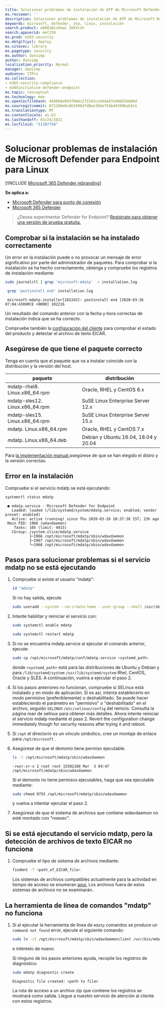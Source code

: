 ```yaml
---
title: Solucionar problemas de instalación de ATP de Microsoft Defender para Linux
ms.reviewer: ''
description: Solucionar problemas de instalación de ATP de Microsoft Defender para Linux
keywords: microsoft, defender, atp, linux, instalación
search.product: eADQiWindows 10XVcnh
search.appverid: met150
ms.prod: m365-security
ms.mktglfcycl: deploy
ms.sitesec: library
ms.pagetype: security
ms.author: dansimp
author: dansimp
localization_priority: Normal
manager: dansimp
audience: ITPro
ms.collection:
- m365-security-compliance
- m365initiative-defender-endpoint
ms.topic: conceptual
ms.technology: mde
ms.openlocfilehash: 4486b8e9d3fb84c272343ca344a47e49663bb80d
ms.sourcegitcommit: 6f2288e0c863496dfd0ee38de754bd43096ab3e1
ms.translationtype: MT
ms.contentlocale: es-ES
ms.lasthandoff: 03/24/2021
ms.locfileid: "51187750"
---
```

# <a name="troubleshoot-installation-issues-for-microsoft-defender-for-endpoint-for-linux"></a>Solucionar problemas de instalación de Microsoft Defender para Endpoint para Linux

[!INCLUDE [Microsoft 365 Defender rebranding](../../includes/microsoft-defender.md)]

**Se aplica a:**
- [Microsoft Defender para punto de conexión](https://go.microsoft.com/fwlink/p/?linkid=2154037)
- [Microsoft 365 Defender](https://go.microsoft.com/fwlink/?linkid=2118804)

> ¿Desea experimentar Defender for Endpoint? [Regístrate para obtener una versión de prueba gratuita.](https://www.microsoft.com/microsoft-365/windows/microsoft-defender-atp?ocid=docs-wdatp-investigateip-abovefoldlink)

## <a name="verify-if-installation-succeeded"></a>Comprobar si la instalación se ha instalado correctamente

Un error en la instalación puede o no provocar un mensaje de error significativo por parte del administrador de paquetes. Para comprobar si la instalación se ha hecho correctamente, obtenga y compruebe los registros de instalación mediante:

 ```bash
 sudo journalctl | grep 'microsoft-mdatp'  > installation.log
```

```bash
 grep 'postinstall end' installation.log
```

```Output
 microsoft-mdatp-installer[102243]: postinstall end [2020-03-26 07:04:43OURCE +0000] 102216
 ```

Un resultado del comando anterior con la fecha y hora correctas de instalación indica que se ha correcto.

Compruebe también la [configuración del cliente](linux-install-manually.md#client-configuration) para comprobar el estado del producto y detectar el archivo de texto EICAR.

## <a name="make-sure-you-have-the-correct-package"></a>Asegúrese de que tiene el paquete correcto

Tenga en cuenta que el paquete que va a instalar coincide con la distribución y la versión del host.

| paquete                       | distribución                             |
|-------------------------------|------------------------------------------|
| mdatp-rhel8. Linux.x86_64.rpm  | Oracle, RHEL y CentOS 8.x              |
| mdatp-sles12. Linux.x86_64.rpm | SuSE Linux Enterprise Server 12.x        |
| mdatp-sles15. Linux.x86_64.rpm | SuSE Linux Enterprise Server 15.x        |
| mdatp. Linux.x86_64.rpm        | Oracle, RHEL y CentOS 7.x              |
| mdatp. Linux.x86_64.deb        | Debian y Ubuntu 16.04, 18.04 y 20.04 |

Para [la implementación manual,](linux-install-manually.md)asegúrese de que se han elegido el distro y la versión correctas.

## <a name="installation-failed"></a>Error en la instalación

Compruebe si el servicio mdatp se está ejecutando:

```bash
systemctl status mdatp
```
```Output
 ● mdatp.service - Microsoft Defender for Endpoint
   Loaded: loaded (/lib/systemd/system/mdatp.service; enabled; vendor preset: enabled)
   Active: active (running) since Thu 2020-03-26 10:37:30 IST; 23h ago
 Main PID: 1966 (wdavdaemon)
    Tasks: 105 (limit: 4915)
   CGroup: /system.slice/mdatp.service
           ├─1966 /opt/microsoft/mdatp/sbin/wdavdaemon
           ├─1967 /opt/microsoft/mdatp/sbin/wdavdaemon
           └─1968 /opt/microsoft/mdatp/sbin/wdavdaemon
 ```

## <a name="steps-to-troubleshoot-if-mdatp-service-isnt-running"></a>Pasos para solucionar problemas si el servicio mdatp no se está ejecutando

1. Compruebe si existe el usuario "mdatp":

    ```bash
    id "mdatp"
    ```

    Si no hay salida, ejecute

    ```bash
    sudo useradd --system --no-create-home --user-group --shell /usr/sbin/nologin mdatp
    ```

2. Intente habilitar y reiniciar el servicio con:

    ```bash
    sudo systemctl enable mdatp
    ```

    ```bash
    sudo systemctl restart mdatp
    ```

3. Si no se encuentra mdatp.service al ejecutar el comando anterior, ejecute:

    ```bash
    sudo cp /opt/microsoft/mdatp/conf/mdatp.service <systemd_path>
    ```

    donde ```<systemd_path>``` está para las distribuciones de Ubuntu y Debian y para ```/lib/systemd/system``` ```/usr/lib/systemd/system``` Rhel, CentOS, Oracle y SLES.
   A continuación, vuelva a ejecutar el paso 2.

4. Si los pasos anteriores no funcionan, compruebe si SELinux está instalado y en modo de aplicación. Si es así, intenta establecerlo en modo permisivo (preferiblemente) o deshabilitado. Se puede hacer estableciendo el parámetro en "permisivo" o "deshabilitado" en el archivo, seguido `SELINUX` `/etc/selinux/config` del reinicio. Consulta la página man de selinux para obtener más detalles.
Ahora intente reiniciar el servicio mdatp mediante el paso 2. Revert the configuration change immediately though for security reasons after trying it and reboot.

5. Si `/opt` el directorio es un vínculo simbólico, cree un montaje de enlace para `/opt/microsoft` .

6. Asegúrese de que el demonio tiene permiso ejecutable.

    ```bash
    ls -l /opt/microsoft/mdatp/sbin/wdavdaemon
    ```

    ```Output
    -rwxr-xr-x 2 root root 15502160 Mar  3 04:47 /opt/microsoft/mdatp/sbin/wdavdaemon
    ```

    Si el demonio no tiene permisos ejecutables, haga que sea ejecutable mediante:

    ```bash
    sudo chmod 0755 /opt/microsoft/mdatp/sbin/wdavdaemon
    ```

    y vuelva a intentar ejecutar el paso 2.

7. Asegúrese de que el sistema de archivos que contiene wdavdaemon no esté montado con "noexec".

## <a name="if-mdatp-service-is-running-but-eicar-text-file-detection-doesnt-work"></a>Si se está ejecutando el servicio mdatp, pero la detección de archivos de texto EICAR no funciona

1. Compruebe el tipo de sistema de archivos mediante:

    ```bash
    findmnt -T <path_of_EICAR_file>
    ```

    Los sistemas de archivos compatibles actualmente para la actividad en tiempo de acceso se enumeran [aquí.](microsoft-defender-endpoint-linux.md#system-requirements) Los archivos fuera de estos sistemas de archivos no se examinarán.

## <a name="command-line-tool-mdatp-isnt-working"></a>La herramienta de línea de comandos "mdatp" no funciona

1. Si al ejecutar la herramienta de línea de `mdatp` comandos se produce un `command not found` error, ejecute el siguiente comando:

    ```bash
    sudo ln -sf /opt/microsoft/mdatp/sbin/wdavdaemonclient /usr/bin/mdatp
    ```

    e inténtelo de nuevo.

    Si ninguno de los pasos anteriores ayuda, recopile los registros de diagnóstico:

    ```bash
    sudo mdatp diagnostic create
    ```

    ```Output
    Diagnostic file created: <path to file>
    ```

    La ruta de acceso a un archivo zip que contiene los registros se mostrará como salida. Llegue a nuestro servicio de atención al cliente con estos registros.
